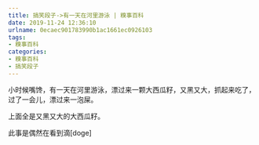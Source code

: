 ```yaml
---
title: 搞笑段子->有一天在河里游泳 | 糗事百科
date: 2019-11-24 12:36:10
urlname: 0ecaec901783990b1ac1661ec0926103
tags: 
- 糗事百科
categories:
- 糗事百科
- 搞笑段子
---
```

小时候嘴馋，有一天在河里游泳，漂过来一颗大西瓜籽，又黑又大，抓起来吃了，过了一会儿，漂过来一泡屎。

上面全是又黑又大的大西瓜籽。

此事是偶然在看到滴[doge]


